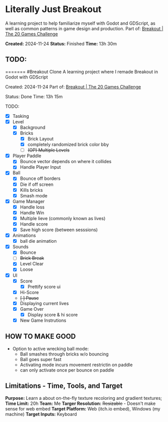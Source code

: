# Literally Just Breakout
A learning project to help familiarize myself with Godot and GDScript, as well as common patterns
in game design and production.
Part of: [Breakout | The 20 Games Challenge](https://20_games_challenge.gitlab.io/games/breakout/)

**Created:** 2024-11-24
**Status:** Finished
**Time:** 13h 30m
## TODO: 
=======
#Breakout Clone
A learning project where I remade Breakout in Godot with GDScript

Created: 2024-11-24
Part of: [Breakout | The 20 Games Challenge](https://20_games_challenge.gitlab.io/games/breakout/)

Status: Done
Time: 13h 15m

TODO: 
- [x] Tasking
- [x] Level
  - [x] Background 
  - [x] Bricks
	- [x] Brick Layout
	- [x] completely randomized brick color bby
	- [ ] ~~(OP) Multiple Levels~~
- [x] Player Paddle
  - [x] Bounce vector depends on where it collides
  - [x] Handle Player Input
- [x] Ball 
  - [x] Bounce off borders
  - [x] Die if off screen
  - [x] Kills bricks
  - [x] Smash mode
- [x] Game Manager
  - [x] Handle loss
  - [x] Handle Win
  - [x] Multiple lieve (commonly known as lives)
  - [x] Handle score
  - [x] Save high score (between sesssions)
- [x] Animations
  - [x] ball die animation
- [x] Sounds
  - [x] Bounce
  - [ ] ~~Brick Break~~
  - [x] Level Clear
  - [x] Loose
- [x] UI
  - [x] Score 
	- [x] Prettify score ui
  - [x] Hi-Score
  - ~~[ ] Pause~~
  - [x] Displaying current lives
  - [x] Game Over
	- [x] Display score & hi score
  - [x] New Game Instrutions
## HOW TO MAKE GOOD
- Option to active wrecking ball mode:
  - Ball smashes through bricks w/o bouncing
  - Ball goes super fast
  - Activating mode incurs movement restrictin on paddle
  - can only activate once per bounce on paddle
## Limitations - Time, Tools, and Target
**Purpose:** Learn a about on-the-fly texture recoloring and gradient textures; 
**Time Limit:** 20h
**Team:** Me
**Targer Resolution:** ~~Resizable~~ - Doesn't make sense for web embed
**Target Platform:** Web (itch.io embed), Windows (my machine)
**Target Inputs:** Keyboard
